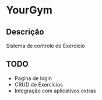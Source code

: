 # YourGym

## Descrição
Sistema de controle de Exercício

## TODO
 * Pagina de login
 * CRUD de Exercícios
 * Integração com aplicativos extras
